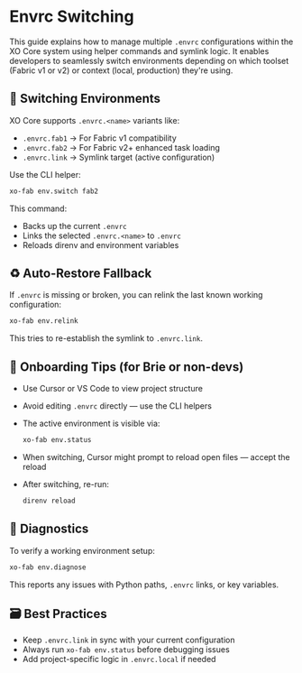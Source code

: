 # Envrc Switching

This guide explains how to manage multiple `.envrc` configurations within the XO Core system using helper commands and symlink logic. It enables developers to seamlessly switch environments depending on which toolset (Fabric v1 or v2) or context (local, production) they're using.

## 🔀 Switching Environments

XO Core supports `.envrc.<name>` variants like:

- `.envrc.fab1` → For Fabric v1 compatibility
- `.envrc.fab2` → For Fabric v2+ enhanced task loading
- `.envrc.link` → Symlink target (active configuration)

Use the CLI helper:

```bash
xo-fab env.switch fab2
```

This command:

- Backs up the current `.envrc`
- Links the selected `.envrc.<name>` to `.envrc`
- Reloads direnv and environment variables

## ♻️ Auto-Restore Fallback

If `.envrc` is missing or broken, you can relink the last known working configuration:

```bash
xo-fab env.relink
```

This tries to re-establish the symlink to `.envrc.link`.

## 🌱 Onboarding Tips (for Brie or non-devs)

- Use Cursor or VS Code to view project structure
- Avoid editing `.envrc` directly — use the CLI helpers
- The active environment is visible via:

  ```bash
  xo-fab env.status
  ```

- When switching, Cursor might prompt to reload open files — accept the reload
- After switching, re-run:

  ```bash
  direnv reload
  ```

## 🧪 Diagnostics

To verify a working environment setup:

```bash
xo-fab env.diagnose
```

This reports any issues with Python paths, `.envrc` links, or key variables.

## 🗃️ Best Practices

- Keep `.envrc.link` in sync with your current configuration
- Always run `xo-fab env.status` before debugging issues
- Add project-specific logic in `.envrc.local` if needed
